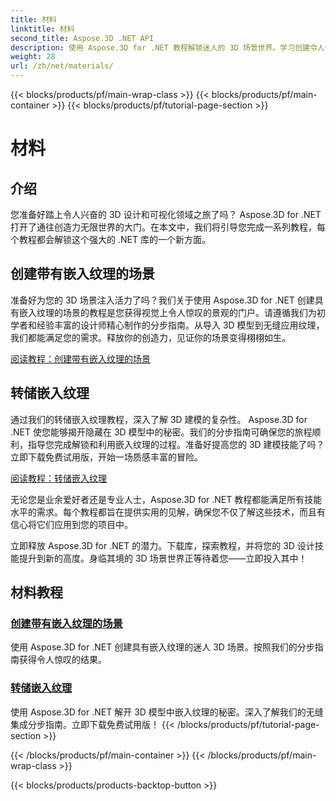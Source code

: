 ```yaml
---
title: 材料
linktitle: 材料
second_title: Aspose.3D .NET API
description: 使用 Aspose.3D for .NET 教程解锁迷人的 3D 场景世界。学习创建令人惊叹的场景并轻松探索嵌入的纹理。
weight: 28
url: /zh/net/materials/
---
```


{{< blocks/products/pf/main-wrap-class >}}
{{< blocks/products/pf/main-container >}}
{{< blocks/products/pf/tutorial-page-section >}}

# 材料

## 介绍

您准备好踏上令人兴奋的 3D 设计和可视化领域之旅了吗？ Aspose.3D for .NET 打开了通往创造力无限世界的大门。在本文中，我们将引导您完成一系列教程，每个教程都会解锁这个强大的 .NET 库的一个新方面。

## 创建带有嵌入纹理的场景

准备好为您的 3D 场景注入活力了吗？我们关于使用 Aspose.3D for .NET 创建具有嵌入纹理的场景的教程是您获得视觉上令人惊叹的景观的门户。请遵循我们为初学者和经验丰富的设计师精心制作的分步指南。从导入 3D 模型到无缝应用纹理，我们都能满足您的需求。释放你的创造力，见证你的场景变得栩栩如生。

[阅读教程：创建带有嵌入纹理的场景](./create-scene-embedded-texture/)

## 转储嵌入纹理

通过我们的转储嵌入纹理教程，深入了解 3D 建模的复杂性。 Aspose.3D for .NET 使您能够揭开隐藏在 3D 模型中的秘密。我们的分步指南可确保您的旅程顺利，指导您完成解锁和利用嵌入纹理的过程。准备好提高您的 3D 建模技能了吗？立即下载免费试用版，开始一场质感丰富的冒险。

[阅读教程：转储嵌入纹理](./dump-embedded-textures/)

无论您是业余爱好者还是专业人士，Aspose.3D for .NET 教程都能满足所有技能水平的需求。每个教程都旨在提供实用的见解，确保您不仅了解这些技术，而且有信心将它们应用到您的项目中。

立即释放 Aspose.3D for .NET 的潜力。下载库，探索教程，并将您的 3D 设计技能提升到新的高度。身临其境的 3D 场景世界正等待着您——立即投入其中！
## 材料教程
### [创建带有嵌入纹理的场景](./create-scene-embedded-texture/)
使用 Aspose.3D for .NET 创建具有嵌入纹理的迷人 3D 场景。按照我们的分步指南获得令人惊叹的结果。
### [转储嵌入纹理](./dump-embedded-textures/)
使用 Aspose.3D for .NET 解开 3D 模型中嵌入纹理的秘密。深入了解我们的无缝集成分步指南。立即下载免费试用版！
{{< /blocks/products/pf/tutorial-page-section >}}

{{< /blocks/products/pf/main-container >}}
{{< /blocks/products/pf/main-wrap-class >}}

{{< blocks/products/products-backtop-button >}}
